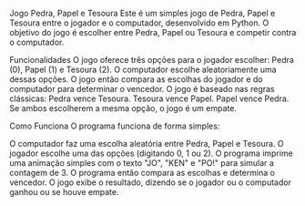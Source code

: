 Jogo Pedra, Papel e Tesoura
Este é um simples jogo de Pedra, Papel e Tesoura entre o jogador e o computador, desenvolvido em Python. O objetivo do jogo é escolher entre Pedra, Papel ou Tesoura e competir contra o computador.

Funcionalidades
O jogo oferece três opções para o jogador escolher: Pedra (0), Papel (1) e Tesoura (2).
O computador escolhe aleatoriamente uma dessas opções.
O jogo então compara as escolhas do jogador e do computador para determinar o vencedor.
O jogo é baseado nas regras clássicas:
Pedra vence Tesoura.
Tesoura vence Papel.
Papel vence Pedra.
Se ambos escolherem a mesma opção, o jogo é um empate.

Como Funciona
O programa funciona de forma simples:

O computador faz uma escolha aleatória entre Pedra, Papel e Tesoura.
O jogador escolhe uma das opções (digitando 0, 1 ou 2).
O programa imprime uma animação simples com o texto "JO", "KEN" e "PO!" para simular a contagem de 3.
O programa então compara as escolhas e determina o vencedor.
O jogo exibe o resultado, dizendo se o jogador ou o computador ganhou ou se houve empate.
